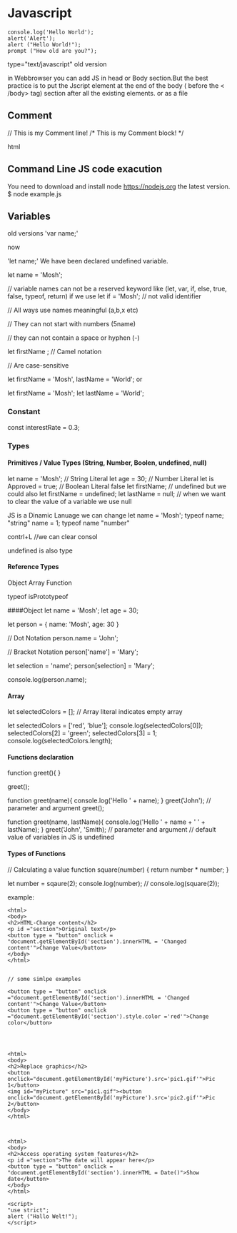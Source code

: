 # Javascript


```
console.log('Hello World');
alert('Alert');
alert ("Hello World!");
prompt ("How old are you?");
```

type="text/javascript" old version

in Webbrowser you can add JS in head or Body section.But the best practice is to put the Jscript element at the end of the body ( before the < /body> tag) section after all the existing elements. <script></script> or as a file <script src="example.js"></script>

## Comment

// This is my Comment line!
/*
 This is my Comment block!
*/

html <!-- -->



## Command Line JS code exacution

You need to download and install node https://nodejs.org the latest version.
$ node example.js 



## Variables

old versions
'var name;'

now 

'let name;' We have been declared undefined variable.

let name = 'Mosh';

// variable names can not be a reserved keyword like (let, var, if, else, true, false, typeof, return)
if we use 
let if = 'Mosh'; // not valid identifier

// All ways use names meaningful (a,b,x etc)

// They can not start with numbers (5name)

// they can not contain a space or hyphen (-)

 let firstName ; // Camel notation

// Are case-sensitive

let firstName = 'Mosh', lastName = 'World'; or

let firstName = 'Mosh';
let lastName = 'World';

### Constant
const interestRate = 0.3;

### Types
#### Primitives / Value Types  (String, Number, Boolen, undefined, null)
let name = 'Mosh'; // String Literal
let age = 30; // Number Literal
let is Approved = true; // Boolean Literal false
let firstName; // undefined but we could also let firstName = undefined;
let lastName = null; // when we want to clear the value of a variable we use null

JS is a Dinamic Lanuage we can change 
let name = 'Mosh';
typeof name;
"string"
name = 1;
typeof name
"number"


contrl+L //we can clear consol

undefined is also type

#### Reference Types
Object
Array
Function



typeof
isPrototypeof


####Object
let name = 'Mosh';
let age = 30;

let person = {
 name: 'Mosh',
 age: 30
}

// Dot Notation
person.name = 'John';

// Bracket Notation
person['name'] = 'Mary';

let selection = 'name';
person[selection] = 'Mary';

console.log(person.name);

#### Array
let selectedColors = []; // Array literal indicates empty array

let selectedColors = ['red', 'blue'];
console.log(selectedColors[0]);
selectedColors[2] = 'green';
selectedColors[3] = 1;
console.log(selectedColors.length);


#### Functions declaration
function greet(){
}

greet();

function greet(name){
 console.log('Hello ' + name);
}
greet('John'); // parameter and argument
greet();


function greet(name, lastName){
 console.log('Hello ' + name + ' ' + lastName);
}
greet('John', 'Smith); // parameter and argument  // default value of variables in JS is undefined

#### Types of Functions

// Calculating a value
function square(number) {
 return number * number;
}

let number = sqaure(2);
console.log(number); // console.log(square(2));



example:
```
<html>
<body>
<h2>HTML-Change content</h2>
<p id ="section">Original text</p>
<button type = "button" onclick = "document.getElementById('section').innerHTML = 'Changed content'">Change Value</button>
</body>
</html>


// some simlpe examples

<button type = "button" onclick ="document.getElementById('section').innerHTML = 'Changed content'">Change Value</button>
<button type = "button" onclick ="document.getElementById('section').style.color ='red'">Change color</button>




<html>
<body>
<h2>Replace graphics</h2>
<button onclick="document.getElementById('myPicture').src='pic1.gif'">Pic 1</button>
<img id="myPicture" src="pic1.gif"><button onclick="document.getElementById('myPicture').src='pic2.gif'">Pic 2</button>
</body>
</html>



<html>
<body>
<h2>Access operating system features</h2>
<p id ="section">The date will appear here</p>
<button type = "button" onclick = "document.getElementById('section').innerHTML = Date()">Show date</button>
</body>
</html>

```

```
<script>
"use strict";
alert ("Hallo Welt!");
</script>
```
